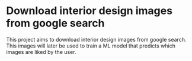 # Download interior design images from google search

This project aims to download interior design images from google search. This images will later be used to train a ML model that predicts which images are liked by the user.

